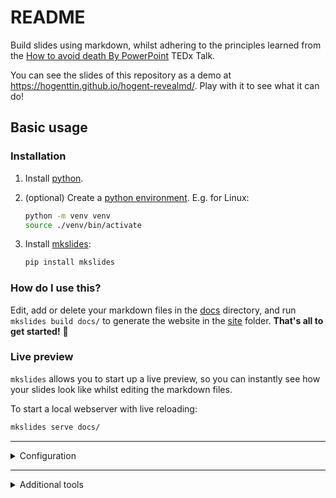# README

Build slides using markdown, whilst adhering to the principles learned from the [How to avoid death By PowerPoint](https://www.youtube.com/watch?v=Iwpi1Lm6dFo) TEDx Talk.

You can see the slides of this repository as a demo at https://hogenttin.github.io/hogent-revealmd/. Play with it to see what it can do!

## Basic usage

### Installation

1. Install [python](https://www.python.org/downloads/).
2. (optional) Create a [python environment](https://docs.python.org/3/library/venv.html). E.g. for Linux:

    ```bash
    python -m venv venv
    source ./venv/bin/activate
    ```

3. Install [mkslides](https://pypi.org/project/mkslides/):

    ```bash
    pip install mkslides
    ```

### How do I use this?


Edit, add or delete your markdown files in the [docs](./docs/) directory, and run `mkslides build docs/` to generate the website in the [site](./site) folder. **That's all to get started!** :rocket:

### Live preview

`mkslides` allows you to start up a live preview, so you can instantly see how your slides look like whilst editing the markdown files.

To start a local webserver with live reloading:

```bash
mkslides serve docs/
```

---

<details>

<summary>Configuration</summary>

## Configuration

:bulb: **You don't have to change these files or settings** if you want to keep things simple. In that case, just ignore this section.

### Theme

If you want another theme, you can change the `theme` entries in [mkslides.yml](./mkslides.yml). You can use a local CSS file or an existing link to a CSS file on the internet.

### Landing page

You can add a template to create a nice landing page for your course. It uses the [Mustache template engine](https://mustache.github.io/). See [mkslides](https://pypi.org/project/mkslides/) for more information.

### [mkslides](https://pypi.org/project/mkslides/) options

You can add them to [mkslides.yml](./mkslides.yml).

### [reveal.js](https://revealjs.com/) options

You can also add them to [mkslides.yml](./mkslides.yml).

### Reveal.js plugins

You can add additional functionality using [Reveal.js plugins](https://github.com/hakimel/reveal.js/wiki/Plugins,-Tools-and-Hardware) in the `plugins` entries in [mkslides.yml](./mkslides.yml). E.g., the [Mermaid](https://github.com/zjffun/reveal.js-mermaid-plugin) plugin for drawing graphs is added in this repo as an example on how to do it.

</details>

---

<details>

<summary>Additional tools</summary>

## Additional tools

:bulb: **You don't need this** if you want to keep things simple. In that case, just ignore this section. Otherwise, it's here if you want an example.

### Automatic deployment

This repo automatically builds the slides and pushes them to https://hogenttin.github.io/hogent-revealmd/ whenever a commit is pushed to the `main` branch. This is done using using [GitHub actions](https://docs.github.com/en/actions) . You can find the workflow in the [.github](./.github) folder.

</details>
